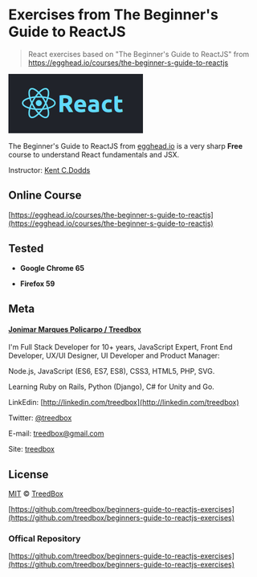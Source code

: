 # Exercises from The Beginner's Guide to ReactJS
> React exercises based on "The Beginner's Guide to ReactJS" from https://egghead.io/courses/the-beginner-s-guide-to-reactjs

![screenshot](assets/screenshot.png)

The Beginner's Guide to ReactJS from [egghead.io](https://egghead.io/courses/the-beginner-s-guide-to-reactjs) is a very sharp **Free** course to understand React fundamentals and JSX.

Instructor: [Kent C.Dodds](https://twitter.com/kentcdodds)

## Online Course
[https://egghead.io/courses/the-beginner-s-guide-to-reactjs](https://egghead.io/courses/the-beginner-s-guide-to-reactjs)


## Tested
- **Google Chrome 65**

- **Firefox 59**

## Meta
#### [Jonimar Marques Policarpo / Treedbox](http://linkedin.com/treedbox 'LinkEdin')

I'm Full Stack Developer for 10+ years, JavaScript Expert, Front End Developer, UX/UI Designer, UI Developer and Product Manager:

Node.js, JavaScript (ES6, ES7, ES8), CSS3, HTML5, PHP, SVG.

Learning Ruby on Rails, Python (Django), C# for Unity and Go.

LinkEdin: [http://linkedin.com/treedbox](http://linkedin.com/treedbox)

Twitter: [@treedbox](http://twitter.com/treedbox)

E-mail: [treedbox@gmail.com](mailto:treedbox@gmail.com)

Site: [treedbox](http://treedbox.com)

## License
[MIT](LICENSE.md) © [TreedBox](https://github.com/treedbox)

[https://github.com/treedbox/beginners-guide-to-reactjs-exercises](https://github.com/treedbox/beginners-guide-to-reactjs-exercises)


### Offical Repository
[https://github.com/treedbox/beginners-guide-to-reactjs-exercises](https://github.com/treedbox/beginners-guide-to-reactjs-exercises)
